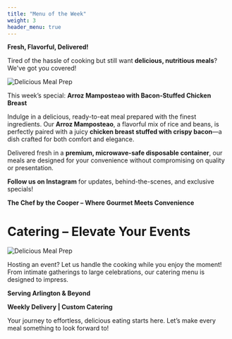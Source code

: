 ```yaml
---
title: "Menu of the Week"
weight: 3
header_menu: true
---
```



**Fresh, Flavorful, Delivered!** 

Tired of the hassle of cooking but still want **delicious, nutritious meals**? We've got you covered! 

![Delicious Meal Prep](images/image15.png)

This week’s special: **Arroz Mamposteao with Bacon-Stuffed Chicken Breast** 

Indulge in a delicious, ready-to-eat meal prepared with the finest ingredients. Our **Arroz Mamposteao**, a flavorful mix of rice and beans, is perfectly paired with a juicy **chicken breast stuffed with crispy bacon**—a dish crafted for both comfort and elegance. 

Delivered fresh in a **premium, microwave-safe disposable container**, our meals are designed for your convenience without compromising on quality or presentation. 

**Follow us on Instagram** for updates, behind-the-scenes, and exclusive specials! 

**The Chef by the Cooper – Where Gourmet Meets Convenience**


# Catering – Elevate Your Events

![Delicious Meal Prep](images/image10.jpg)

Hosting an event? Let us handle the cooking while you enjoy the moment! From intimate gatherings to large celebrations, our catering menu is designed to impress. 

**Serving Arlington & Beyond** 

**Weekly Delivery | Custom Catering** 

Your journey to effortless, delicious eating starts here. 
Let’s make every meal something to look forward to! 

